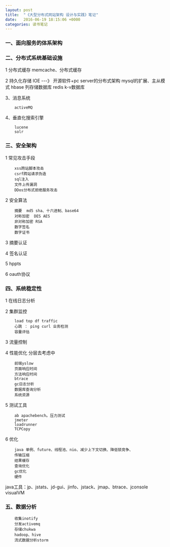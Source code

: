 ```yaml
---
layout: post
title:  "《大型分布式网站架构 设计与实践》笔记"
date:   2016-06-19 18:15:06 +0000
categories: 读书笔记 
---
```


### 一、面向服务的体系架构
 
### 二、分布式系统基础设施

1 分布式缓存 memcache、分布式缓存

2 持久化存储
        IOE ---》 开源软件+pc server的分布式架构
        mysql的扩展、主从模式
        hbase 列存储数据库
        redis k-v数据库

3、消息系统

        activeMQ

4、垂直化搜索引擎

        lucene
        solr
 
### 三、安全架构

1 常见攻击手段

        xss跨站脚本攻击
        csrf跨站请求伪造
        sql注入
        文件上传漏洞
        DDos分布式拒绝服务攻击

2 安全算法

        摘要  md5 sha、十六进制、base64
        对称加密  DES AES
        非对称加密 RSA
        数字签名
        数字证书

3 摘要认证

4 签名认证

5 hppts

6 oauth协议
 
### 四、系统稳定性

1 在线日志分析

2 集群监控

        load top df traffic
        心跳 ： ping curl 业务检测
        容量评估

3 流量控制

4 性能优化 分层去考虑中

        前端yslow
        页面响应时间
        方法响应时间
        btrace
        gc日志分析
        数据库查询分析
        系统资源

5 测试工具

        ab apachebench。压力测试
        jmeter
        loadrunner
        TCPCopy

6 优化
 
        java 单例、future、线程池、nio、减少上下文切换、降低锁竞争、
        传输压缩
        结果缓存
        查询优化
        gc优化
        硬件
 
java工具：jp、jstats、jd-gui、jinfo、jstack、jmap、btrace、jconsole  visualVM
 
### 五、数据分析

        收集inotify
        分发activemq
        存储chukwa
        hadoop、hive
        流式数据分析storm